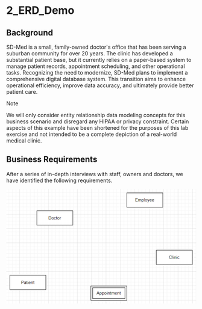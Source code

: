 # 2_ERD_Demo

## Background
SD-Med is a small, family-owned doctor's office that has been serving a suburban community for over 20 years. The clinic has developed a substantial patient base, but it currently relies on a paper-based system to manage patient records, appointment scheduling, and other operational tasks. Recognizing the need to modernize, SD-Med plans to implement a comprehensive digital database system. This transition aims to enhance operational efficiency, improve data accuracy, and ultimately provide better patient care.

> [!NOTE]
> We will only consider entity relationship data modeling concepts for this business scenario and disregard any HIPAA or privacy constraint. Certain aspects of this example have been shortened for the purposes of this lab exercise and not intended to be a complete depiction of a real-world medical clinic.  

## Business Requirements

After a series of in-depth interviews with staff, owners and doctors, we have identified the following requirements.  

![Chen Notation Symbol Quick Reference](2_ERD_img_1.png)



